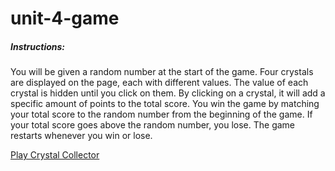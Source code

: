 # unit-4-game

##### Instructions: 
You will be given a random number at the start of the game. Four crystals are displayed on the page, each with different values. The value of each crystal is hidden until you click on them. By clicking on a crystal, it will add a specific amount of points to the total score. You win the game by matching your total score to the random number from the beginning of the game. If your total score goes above the random number, you lose. The game restarts whenever you win or lose. 


[Play Crystal Collector](https://eunhyegina.github.io/unit-4-game/)
